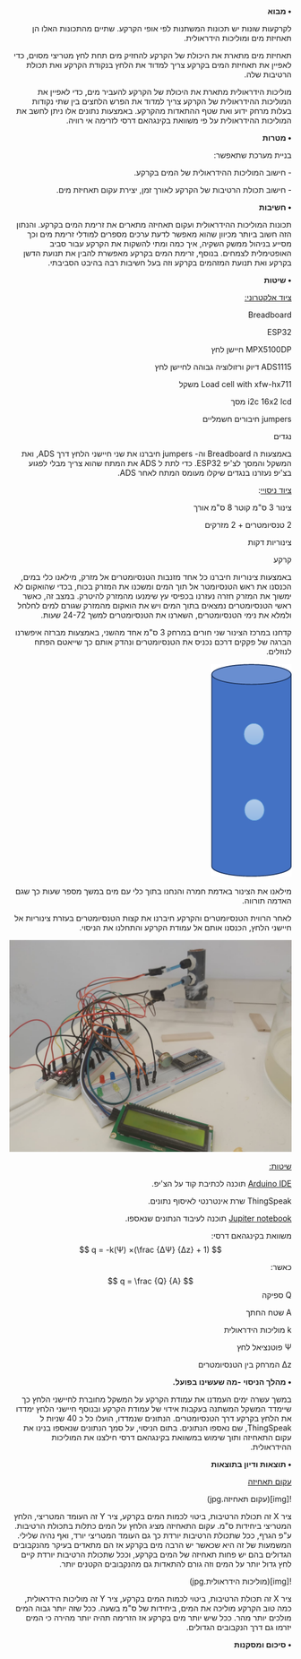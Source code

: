 <div dir="rtl">


**• מבוא**

לקרקעות שונות יש תכונות המשתנות לפי אופי הקרקע. שתיים מהתכונות האלו הן תאחיזת מים ומוליכות הידראולית.

תאחיזת מים מתארת את היכולת של הקרקע להחזיק מים תחת לחץ מטריצי מסוים, כדי לאפיין את תאחיזת המים בקרקע צריך למדוד את הלחץ בנקודת הקרקע ואת תכולת הרטיבות שלה. 

מוליכות הידראולית מתארת את היכולת של הקרקע להעביר מים, כדי לאפיין את המוליכות ההידראולית של הקרקע צריך למדוד את הפרש הלחצים בין שתי נקודות בעלות מרחק ידוע ואת שטף ההתאדות מהקרקע. באמצעות נתונים אלו ניתן לחשב את המוליכות ההידראולית על פי משוואת בקינגהאם דרסי לזרימה אי רוויה. 

**• מטרות**

בניית מערכת שתאפשר:

\-    חישוב המוליכות ההידראולית של המים בקרקע. 

\-    חישוב תכולת הרטיבות של הקרקע לאורך זמן, יצירת עקום תאחיזת מים. 

**• חשיבות**

תכונות המוליכות ההידראולית ועקום תאחיזה מתארים את זרימת המים בקרקע. והנתון הזה חשוב ביותר מכיוון שהוא מאפשר לדעת ערכים מספרים למודלי זרימת מים וכך מסייע בניהול ממשק השקיה, איך כמה ומתי להשקות את הקרקע עבור סביב האופטימלית לצמחים. בנוסף, זרימת המים בקרקע מאפשרת להבין את תנועת הדשן בקרקע ואת תנועת המזהמים בקרקע וזה בעל חשיבות רבה בהיבט הסביבתי.

**• שיטות**

<u>ציוד אלקטרוני:</u> 

Breadboard

ESP32

MPX5100DP חיישן לחץ

ADS1115 דיוק ורזולוציה גבוהה לחיישן לחץ

Load cell with xfw-hx711 משקל

i2c 16x2 lcd מסך 

jumpers חיבורים חשמליים 

נגדים

באמצעות ה Breadboard וה- jumpers חיברנו את שני חיישני הלחץ דרך ADS, ואת המשקל והמסך לצ'יפ ESP32. כדי לתת ל ADS את המתח שהוא צריך מבלי לפגוע בצ'יפ נעזרנו בנגדים שיקלו מעומס המתח לאחר ADS. 

 

<u>ציוד ניסויי</u>: 

צינור 3 ס"מ קוטר 8 ס"מ אורך

2 טנסיומטרים + 2 מזרקים

צינוריות דקות

קרקע 

באמצעות צינוריות חיברנו כל אחד מזנבות הטנסיומטרים אל מזרק, מילאנו כלי במים, הכנסנו את ראש הטנסיומטר אל תוך המים ומשכנו את המזרק בכוח, בכדי שהואקום לא ימשוך את המזרק חזרה נעזרנו בכפיסי עץ שימנעו מהמזרק להיטרק. במצב זה, כאשר ראשי הטנסיומטרים נמצאים בתוך המים ויש את הואקום מהמזרק שגורם למים לחלחל ולמלא את נימי הטנסיומטרים, השארנו את הטנסיומטרים למשך 24-72 שעות. 

קדחנו במרכז הצינור שני חורים במרחק 3 ס"מ אחד מהשני, באמצעות מברזה איפשרנו הברגה של פקקים דרכם נכניס את הטנסיומטרים ונהדק אותם כך שייאטם הפתח לנוזלים. 

![img](צינור.jpg) 

 מילאנו את הצינור באדמת חמרה והנחנו בתוך כלי עם מים במשך מספר שעות כך שגם האדמה תורווה. 

לאחר הרווית הטנסיומטרים והקרקע חיברנו את קצות הטנסיומטרים בעזרת צינוריות אל חיישני הלחץ, הכנסנו אותם אל עמודת הקרקע והתחלנו את הניסוי. 

 ![ניסוי](ניסוי.jpeg)

<u>שיטות:</u>

[Arduino IDE][arduino_code] תוכנה לכתיבת קוד על הצ'יפ. 

ThingSpeak שרת אינטרנטי לאיסוף נתונים. 

[Jupiter notebook][jupiter_code] תוכנה לעיבוד הנתונים שנאספו. 

משוואת בקינגהאם דרסי: 
$$
q = -k(Ψ) ×(\frac {∆Ψ}  {∆z} + 1)
$$

כאשר: 
$$
q = \frac {Q}  {A}
$$
Q	ספיקה

A	שטח החתך

k	מוליכות הידראולית

Ψ	פוטנציאל לחץ

z∆	המרחק בין הטנסיומטרים 

**• מהלך הניסוי** **-מה שעשינו בפועל.** 

 במשך עשרה ימים העמדנו את עמודת הקרקע על המשקל מחוברת לחיישני הלחץ כך שיימדד המשקל המשתנה בעקבות אידוי של עמודת הקרקע ובנוסף חיישני הלחץ ימדדו את הלחץ בקרקע דרך הטנסיומטרים. הנתונים שנמדדו, הועלו כל כ 40 שניות ל ThingSpeak, שם נאספו הנתונים. בתום הניסוי, על סמך הנתונים שנאספו בנינו את עקום התאחיזה ותוך שימוש במשוואת בקינגהאם דרסי חילצנו את המוליכות ההידראולית. 

**• תוצאות ודיון בתוצאות**

<u>עקום תאחיזה</u>

![img](עקום תאחיזה.jpg)

ציר X  זה תכולת הרטיבות, ביטוי לכמות המים בקרקע, ציר Y זה העומד המטריצי, הלחץ המטריצי ביחידות ס"מ. עקום התאחיזה מציג הלחץ על המים כתלות בתכולת הרטיבות. ע"פ הגרף, ככל שתכולת הרטיבות יורדת כך גם העומד המטריצי יורד, ואף נהיה שלילי. המשמעות של זה היא שכאשר יש הרבה מים בקרקע אז הם מתאדים בעיקר מהנקבובים הגדולים בהם יש פחות תאחיזה של המים בקרקע, וככל שתכולת הרטיבות יורדת קיים לחץ גדול יותר על המים וזה גורם להתאדות גם מהנקבובים הקטנים יותר. 

![img](מוליכות הידראולית.jpg)

ציר X  זה תכולת הרטיבות, ביטוי לכמות המים בקרקע, ציר Y זה מוליכות הידראולית, כמה טוב הקרקע מוליכה את המים, ביחידות של ס"מ בשעה. ככל שזה יותר גבוה המים מולכים יותר מהר. ככל שיש יותר מים בקרקע אז הזרימה תהיה יותר מהירה כי המים יזרמו גם דרך הנקבובים הגדולים. 



**• סיכום ומסקנות**

 

 


<div> 






[arduino_code]: https://github.com/talea30/Agrotech/blob/main/project_final.ino
[jupiter_code]: https://github.com/talea30/Agrotech/blob/main/agrotech%20project.ipynb

